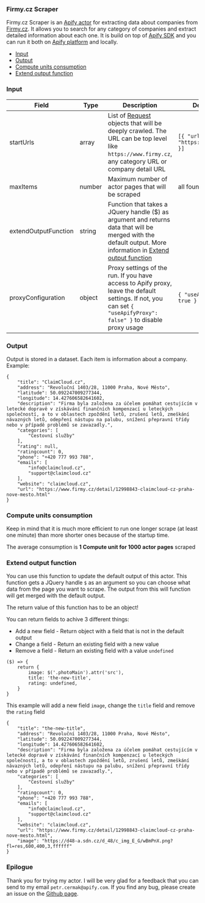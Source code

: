 ### Firmy.cz Scraper

Firmy.cz Scraper is an [Apify actor](https://apify.com/actors) for extracting data about companies from [Firmy.cz](https://www.firmy.cz). It allows you to search for any category of companies and extract detailed information about each one. It is build on top of [Apify SDK](https://sdk.apify.com/) and you can run it both on [Apify platform](https://my.apify.com) and locally.

- [Input](#input)
- [Output](#output)
- [Compute units consumption](#compute-units-consumption)
- [Extend output function](#extend-output-function)

### Input

| Field | Type | Description | Default value
| ----- | ---- | ----------- | -------------|
| startUrls | array | List of [Request](https://sdk.apify.com/docs/api/request#docsNav) objects that will be deeply crawled. The URL can be top level like `https://www.firmy.cz`, any category URL or company detail URL | `[{ "url": "https://www.firmy.cz" }]`|
| maxItems | number | Maximum number of actor pages that will be scraped | all found |
| extendOutputFunction | string | Function that takes a JQuery handle ($) as argument and returns data that will be merged with the default output. More information in [Extend output function](#extend-output-function) | |
| proxyConfiguration | object | Proxy settings of the run. If you have access to Apify proxy, leave the default settings. If not, you can set `{ "useApifyProxy": false" }` to disable proxy usage | `{ "useApifyProxy": true }`|

### Output

Output is stored in a dataset. Each item is information about a company. Example:

```
{
    "title": "ClaimCloud.cz",
    "address": "Revoluční 1403/28, 11000 Praha, Nové Město",
    "latitude": 50.092247009277344,
    "longitude": 14.427606582641602,
    "description": "Firma byla založena za účelem pomáhat cestujícím v letecké dopravě v získávání finančních kompenzací u leteckých společností, a to v oblastech zpoždění letů, zrušení letů, zmeškání návazných letů, odepření nástupu na palubu, snížení přepravní třídy nebo v případě problémů se zavazadly.",
    "categories": [
        "Cestovní služby"
    ],
    "rating": null,
    "ratingcount": 0,
    "phone": "+420 777 993 788",
    "emails": [
        "info@claimcloud.cz",
        "support@claimcloud.cz"
    ],
    "website": "claimcloud.cz",
    "url": "https://www.firmy.cz/detail/12998843-claimcloud-cz-praha-nove-mesto.html"
}
```

### Compute units consumption
Keep in mind that it is much more efficient to run one longer scrape (at least one minute) than more shorter ones because of the startup time.

The average consumption is **1 Compute unit for 1000 actor pages** scraped

### Extend output function

You can use this function to update the default output of this actor. This function gets a JQuery handle `$` as an argument so you can choose what data from the page you want to scrape. The output from this will function will get merged with the default output.

The return value of this function has to be an object!

You can return fields to achive 3 different things:
- Add a new field - Return object with a field that is not in the default output
- Change a field - Return an existing field with a new value
- Remove a field - Return an existing field with a value `undefined`


```
($) => {
    return {
        image: $('.photoMain').attr('src'),
        title: 'the-new-title',
        rating: undefined,
    }
}
```
This example will add a new field `image`, change the `title` field and remove the `rating` field
```
{
    "title": "the-new-title",
    "address": "Revoluční 1403/28, 11000 Praha, Nové Město",
    "latitude": 50.092247009277344,
    "longitude": 14.427606582641602,
    "description": "Firma byla založena za účelem pomáhat cestujícím v letecké dopravě v získávání finančních kompenzací u leteckých společností, a to v oblastech zpoždění letů, zrušení letů, zmeškání návazných letů, odepření nástupu na palubu, snížení přepravní třídy nebo v případě problémů se zavazadly.",
    "categories": [
        "Cestovní služby"
    ],
    "ratingcount": 0,
    "phone": "+420 777 993 788",
    "emails": [
        "info@claimcloud.cz",
        "support@claimcloud.cz"
    ],
    "website": "claimcloud.cz",
    "url": "https://www.firmy.cz/detail/12998843-claimcloud-cz-praha-nove-mesto.html",
    "image": "https://d48-a.sdn.cz/d_48/c_img_E_G/wBmPnX.png?fl=res,600,400,3,ffffff"
}
```

### Epilogue
Thank you for trying my actor. I will be very glad for a feedback that you can send to my email `petr.cermak@apify.com`. If you find any bug, please create an issue on the [Github page](https://github.com/cermak-petr/actor-firmy-cz-scraper).